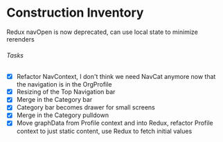 # Construction Inventory
Redux navOpen is now deprecated, can use local state to minimize rerenders
###### Tasks
- [x] Refactor NavContext, I don't think we need NavCat anymore now that the navigation is in the OrgProfile 
- [x] Resizing of the Top Navigation bar
- [x] Merge in the Category bar
- [x] Category bar becomes drawer for small screens
- [x] Merge in the Category pulldown
- [x] Move graphData from Profile context and into Redux, refactor Profile context to just static content, use Redux to fetch initial values
